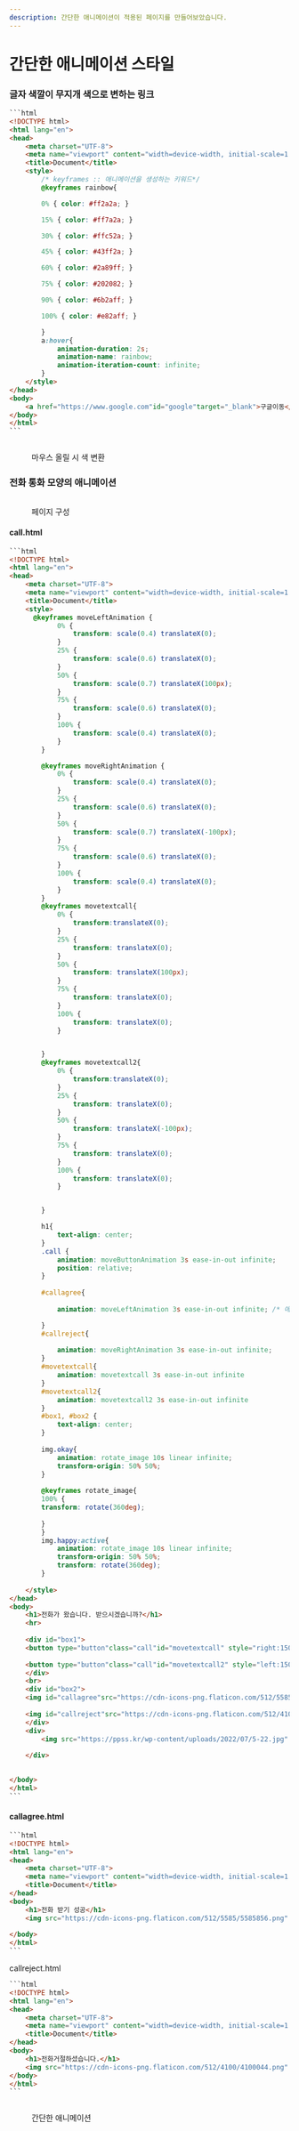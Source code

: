 ```yaml
---
description: 간단한 애니메이션이 적용된 페이지를 만들어보았습니다.
---
```


# 간단한 애니메이션 스타일

### 글자 색깔이 무지개 색으로 변하는 링크

````html
```html
<!DOCTYPE html>
<html lang="en">
<head>
    <meta charset="UTF-8">
    <meta name="viewport" content="width=device-width, initial-scale=1.0">
    <title>Document</title>
    <style>
        /* keyframes :: 애니메이션을 생성하는 키워드*/
        @keyframes rainbow{

        0% { color: #ff2a2a; }

        15% { color: #ff7a2a; }

        30% { color: #ffc52a; }

        45% { color: #43ff2a; }

        60% { color: #2a89ff; }

        75% { color: #202082; }

        90% { color: #6b2aff; } 

        100% { color: #e82aff; }

        }
        a:hover{
            animation-duration: 2s;
            animation-name: rainbow;
            animation-iteration-count: infinite; 
        }
    </style>
</head>
<body>
    <a href="https://www.google.com"id="google"target="_blank">구글이동</a>
</body>
</html>
```
````

<figure><img src="../../../.gitbook/assets/Screenshot 2024-02-20 at 12.08.51.gif" alt=""><figcaption><p>마우스 올릴 시 색 변환</p></figcaption></figure>

### 전화 통화 모양의 애니메이션



<figure><img src="../../../.gitbook/assets/call.PNG" alt=""><figcaption><p>페이지 구성</p></figcaption></figure>

#### call.html

````html
```html
<!DOCTYPE html>
<html lang="en">
<head>
    <meta charset="UTF-8">
    <meta name="viewport" content="width=device-width, initial-scale=1.0">
    <title>Document</title>
    <style>
      @keyframes moveLeftAnimation {
            0% {
                transform: scale(0.4) translateX(0);
            }
            25% {
                transform: scale(0.6) translateX(0);
            }
            50% {
                transform: scale(0.7) translateX(100px);
            }
            75% {
                transform: scale(0.6) translateX(0);
            }
            100% {
                transform: scale(0.4) translateX(0);
            }
        }

        @keyframes moveRightAnimation {
            0% {
                transform: scale(0.4) translateX(0);
            }
            25% {
                transform: scale(0.6) translateX(0);
            }
            50% {
                transform: scale(0.7) translateX(-100px);
            }
            75% {
                transform: scale(0.6) translateX(0);
            }
            100% {
                transform: scale(0.4) translateX(0);
            }
        }
        @keyframes movetextcall{
            0% {
                transform:translateX(0);
            }
            25% {
                transform: translateX(0);
            }
            50% {
                transform: translateX(100px);
            }
            75% {
                transform: translateX(0);
            }
            100% {
                transform: translateX(0);
            }


        }
        @keyframes movetextcall2{
            0% {
                transform:translateX(0);
            }
            25% {
                transform: translateX(0);
            }
            50% {
                transform: translateX(-100px);
            }
            75% {
                transform: translateX(0);
            }
            100% {
                transform: translateX(0);
            }


        }

        h1{
            text-align: center;
        }
        .call {
            animation: moveButtonAnimation 3s ease-in-out infinite;
            position: relative;
        }
        
        #callagree{
            
            animation: moveLeftAnimation 3s ease-in-out infinite; /* 애니메이션 적용 */

        }
        #callreject{
            
            animation: moveRightAnimation 3s ease-in-out infinite;
        }
        #movetextcall{
            animation: movetextcall 3s ease-in-out infinite
        }
        #movetextcall2{
            animation: movetextcall2 3s ease-in-out infinite
        }
        #box1, #box2 {
            text-align: center;
        }
        
        img.okay{
            animation: rotate_image 10s linear infinite;
            transform-origin: 50% 50%;
        }
        
        @keyframes rotate_image{
	    100% {
    	transform: rotate(360deg);
        
        }
        }
        img.happy:active{
            animation: rotate_image 10s linear infinite;
            transform-origin: 50% 50%;
            transform: rotate(360deg);
        }
        
    </style>
</head>
<body>
    <h1>전화가 왔습니다. 받으시겠습니까?</h1>
    <hr>
    
    <div id="box1">
    <button type="button"class="call"id="movetextcall" style="right:150px; width: 200px;" onclick="location.href='callagree.html'">전화받기</button>
    
    <button type="button"class="call"id="movetextcall2" style="left:150px; width: 200px;"onclick="location.href='callreject.html'">전화거절</button>
    </div>
    <br>
    <div id="box2">
    <img id="callagree"src="https://cdn-icons-png.flaticon.com/512/5585/5585856.png" alt="전화받기">
    
    <img id="callreject"src="https://cdn-icons-png.flaticon.com/512/4100/4100044.png" alt="전화거절">
    </div>
    <div>
        <img src="https://ppss.kr/wp-content/uploads/2022/07/5-22.jpg" class="okay" id="happy"alt="행복">
        
    </div>

    
</body>
</html>
```
````

#### callagree.html

````html
```html
<!DOCTYPE html>
<html lang="en">
<head>
    <meta charset="UTF-8">
    <meta name="viewport" content="width=device-width, initial-scale=1.0">
    <title>Document</title>
</head>
<body>
    <h1>전화 받기 성공</h1>
    <img src="https://cdn-icons-png.flaticon.com/512/5585/5585856.png" alt="전화받기">
    
</body>
</html>
```
````

callreject.html

````html
```html
<!DOCTYPE html>
<html lang="en">
<head>
    <meta charset="UTF-8">
    <meta name="viewport" content="width=device-width, initial-scale=1.0">
    <title>Document</title>
</head>
<body>
    <h1>전화거절하셨습니다.</h1>
    <img src="https://cdn-icons-png.flaticon.com/512/4100/4100044.png" alt="전화거절">
</body>
</html>
```
````

<figure><img src="../../../.gitbook/assets/33.gif" alt=""><figcaption><p>간단한 애니메이션</p></figcaption></figure>






